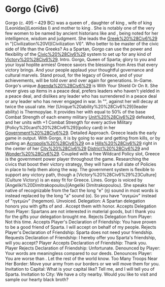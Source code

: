 # Gorgo (Civ6)

Gorgo (c. 495 – 429 BC) was a queen of , daughter of king , wife of king [Leonidas](Leonidas I) and mother to king . She is notably one of the very few women to be named by ancient historians like and , being noted for her intelligence, wisdom and judgment. She leads the [Greek%20%28Civ6%29](Greeks) in "[Civilization%20VI](Civilization VI)".
Who better to be master of the civic side of life than the Greeks? As a Spartan, Gorgo can use the power and flexibility of the [Civic%20%28Civ6%29](civics) system to set up for any kind of [Victory%20%28Civ6%29](victory).
Intro.
 Gorgo, Queen of Sparta; glory to you and your loyal hoplite armies! Greece savors the blessings from Ares that every victory brings. And your people applaud your thoughtful governance and cultural marvels. Stand proud, for the legacy of Greece, and of your achievements, will be told over and over again for generations.
In-Game.
Gorgo's unique [Agenda%20%28Civ6%29](agenda) is With Your Shield Or On It. She never gives up items in a peace deal, prefers leaders who haven't yielded in a peace deal, and dislikes any leader who has surrendered in a peace deal or any leader who has never engaged in war. In "", against her will decay at twice the usual rate.
Her [Unique%20ability%20%28Civ6%29](leader ability) is Thermopylae. It provides her with equal to 50% of the base Combat Strength of each enemy military [Unit%20%28Civ6%29](unit) defeated, and her units with +1 Combat Strength for every active Military [Policy%20card%20%28Civ6%29](policy card) in her [Government%20%28Civ6%29](government).
Detailed Approach.
Greece leads the early game in output. With Gorgo, it is by going to war and getting from kills, or by putting an [Acropolis%20%28Civ6%29](Acropolis) on a [Hills%20%28Civ6%29](Hill) right in the center of her [City%20%28Civ6%29](city's) [District%20%28Civ6%29](districts) and [Wonder%20%28Civ6%29](wonders). Coupled with a free Wildcard Policy slot, Greece is the government power player throughout the game. Researching the civics that boost their victory strategy, they will have a full slate of Policies in place to help them along the way. The government system is flexible to support any victory path, though a [Victory%20%28Civ6%29%23Culture](Culture Victory) is an easy fit for Greece.
Lines.
Gorgo is voiced by [Angeliki%20Dimitrakopoulou](Angeliki Dimitrakopoulou). She speaks her native of recognizable from the fact the long "e" (η) sound in most words is instead replaced by the long "a" sound (α). So you have "αγεμών" instead of "ηγεμών" (hegemon).
Unvoiced.
Delegation: A Spartan delegation honors you with gifts of and . Accept them with honor.
Accepts Delegation from Player: Spartans are not interested in material goods, but I thank you for the gifts your delegation brought me.
Rejects Delegation from Player: Not this time.
Accepts Player's Declaration of Friendship: You have proven to be a good friend of Sparta. I will accept on behalf of my people.
Rejects Player's Declaration of Friendship: Sparta does not need your friendship.
Requests Declaration of Friendship: I hereby offer you Sparta's friendship, will you accept?
Player Accepts Declaration of Friendship: Thank you.
Player Rejects Declaration of Friendship: Unfortunate.
Denounced by Player: Your words are meaningless compared to our deeds.
Denounces Player: You are worse than . Let the rest of the world know.
Too Many Troops Near Her Border: Move your army from our borders or we will move them for you.
Invitation to Capital: What is your capital like? Tell me, and I will tell you of Sparta.
Invitation to City: We have a city nearby. Would you like to visit and sample our hearty black broth?